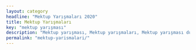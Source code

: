 ```yaml
---
layout: category
headline: "Mektup Yarışmaları 2020"
title: Mektup Yarışmaları
key: "mektup yarışması"
description: "Mektup yarışması, Mektup yarışmaları, Mektup yarışması duyuruları, Güncel Mektup yarışmaları 2020"
permalink: "mektup-yarismalari/"
---
```

